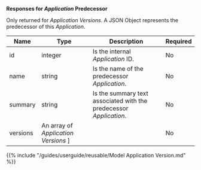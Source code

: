 **Responses for _Application_ Predecessor**

Only returned for _Application Versions_. A JSON Object represents the predecessor of this _Application_.

| Name     | Type                                 | Description                                                        | Required |
|----------|--------------------------------------|--------------------------------------------------------------------|----------|
| id       | integer                              | Is the internal _Application_ ID.                                  | No       |
| name     | string                               | Is the name of the predecessor _Application_.                      | No       |
| summary  | string                               | Is the summary text associated with the predecessor _Application_. | No       |
| versions | An array of _Application Versions_ ] |                                                                    | No       |

{{% include "/guides/userguide/reusable/Model Application Version.md" %}}
